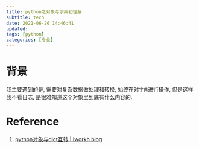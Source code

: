 ```yaml
---
title: python之对象与字典初理解
subtitle: tech
date: 2021-06-26 14:46:41
updated:
tags: [python]
categories: [专业]
---
```


# 背景

我主要遇到的是, 需要对复杂数据做处理和转换, 始终在对`字典`进行操作, 但是这样我不看日志, 是很难知道这个对象里到底有什么内容的.


# Reference
1. [python对象与dict互转 \| iworkh blog](https://iworkh.gitee.io/blog/2020/06/24/python-tool-obj-dict/)